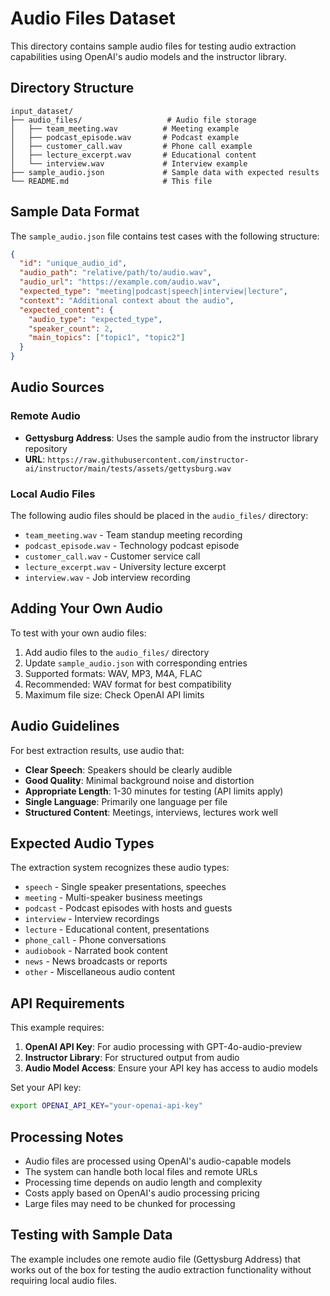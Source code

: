 # Audio Files Dataset

This directory contains sample audio files for testing audio extraction capabilities using OpenAI's audio models and the instructor library.

## Directory Structure

```
input_dataset/
├── audio_files/                   # Audio file storage
│   ├── team_meeting.wav          # Meeting example
│   ├── podcast_episode.wav       # Podcast example
│   ├── customer_call.wav         # Phone call example
│   ├── lecture_excerpt.wav       # Educational content
│   └── interview.wav             # Interview example
├── sample_audio.json             # Sample data with expected results
└── README.md                     # This file
```

## Sample Data Format

The `sample_audio.json` file contains test cases with the following structure:

```json
{
  "id": "unique_audio_id",
  "audio_path": "relative/path/to/audio.wav",
  "audio_url": "https://example.com/audio.wav",
  "expected_type": "meeting|podcast|speech|interview|lecture",
  "context": "Additional context about the audio",
  "expected_content": {
    "audio_type": "expected_type",
    "speaker_count": 2,
    "main_topics": ["topic1", "topic2"]
  }
}
```

## Audio Sources

### Remote Audio
- **Gettysburg Address**: Uses the sample audio from the instructor library repository
- **URL**: `https://raw.githubusercontent.com/instructor-ai/instructor/main/tests/assets/gettysburg.wav`

### Local Audio Files
The following audio files should be placed in the `audio_files/` directory:

- `team_meeting.wav` - Team standup meeting recording
- `podcast_episode.wav` - Technology podcast episode
- `customer_call.wav` - Customer service call
- `lecture_excerpt.wav` - University lecture excerpt
- `interview.wav` - Job interview recording

## Adding Your Own Audio

To test with your own audio files:

1. Add audio files to the `audio_files/` directory
2. Update `sample_audio.json` with corresponding entries
3. Supported formats: WAV, MP3, M4A, FLAC
4. Recommended: WAV format for best compatibility
5. Maximum file size: Check OpenAI API limits

## Audio Guidelines

For best extraction results, use audio that:

- **Clear Speech**: Speakers should be clearly audible
- **Good Quality**: Minimal background noise and distortion
- **Appropriate Length**: 1-30 minutes for testing (API limits apply)
- **Single Language**: Primarily one language per file
- **Structured Content**: Meetings, interviews, lectures work well

## Expected Audio Types

The extraction system recognizes these audio types:

- `speech` - Single speaker presentations, speeches
- `meeting` - Multi-speaker business meetings
- `podcast` - Podcast episodes with hosts and guests
- `interview` - Interview recordings
- `lecture` - Educational content, presentations
- `phone_call` - Phone conversations
- `audiobook` - Narrated book content
- `news` - News broadcasts or reports
- `other` - Miscellaneous audio content

## API Requirements

This example requires:

1. **OpenAI API Key**: For audio processing with GPT-4o-audio-preview
2. **Instructor Library**: For structured output from audio
3. **Audio Model Access**: Ensure your API key has access to audio models

Set your API key:
```bash
export OPENAI_API_KEY="your-openai-api-key"
```

## Processing Notes

- Audio files are processed using OpenAI's audio-capable models
- The system can handle both local files and remote URLs
- Processing time depends on audio length and complexity
- Costs apply based on OpenAI's audio processing pricing
- Large files may need to be chunked for processing

## Testing with Sample Data

The example includes one remote audio file (Gettysburg Address) that works out of the box for testing the audio extraction functionality without requiring local audio files.
